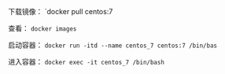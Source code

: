 下载镜像：
`docker pull centos:7

查看：
`docker images`

启动容器：
`docker run -itd --name centos_7 centos:7 /bin/bas`

进入容器：
`docker exec -it centos_7 /bin/bash`


